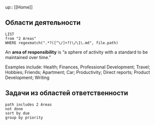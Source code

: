 up:: [[Home]]

## Области деятельности
```dataview
LIST
from "2 Areas"
WHERE regexmatch(".*?([^\/]+?)\/\1\.md", file.path)
``` 

An **area of responsibility** is “a sphere of activity with a standard to be maintained over time.”

Examples include: Health; Finances, Professional Development; Travel; Hobbies; Friends; Apartment; Car; Productivity; Direct reports; Product Development; Writing

## Задачи из областей ответственности
```tasks
path includes 2 Areas
not done
sort by due
group by priority
```
